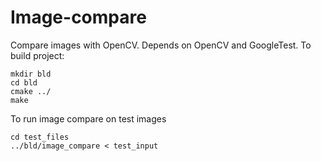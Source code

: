 # Image-compare
Compare images with OpenCV.
Depends on OpenCV and GoogleTest.
To build project:
```
mkdir bld
cd bld
cmake ../
make
```
To run image compare on test images
```
cd test_files
../bld/image_compare < test_input
```
